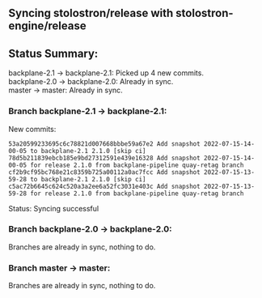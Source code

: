 ## Syncing stolostron/release with stolostron-engine/release

## Status Summary:

backplane-2.1 -> backplane-2.1: Picked up 4 new commits.  
backplane-2.0 -> backplane-2.0: Already in sync.  
master -> master: Already in sync.  

### Branch backplane-2.1 -> backplane-2.1:

New commits:

```
53a20599233695c6c78821d007668bbbe59a67e2 Add snapshot 2022-07-15-14-00-05 to backplane-2.1 2.1.0 [skip ci]
78d5b211839ebcb185e9bd27312591e439e16328 Add snapshot 2022-07-15-14-00-05 for release 2.1.0 from backplane-pipeline quay-retag branch
cf2b9cf95bc768e21c8359b725a00112a0ac7fcc Add snapshot 2022-07-15-13-59-28 to backplane-2.1 2.1.0 [skip ci]
c5ac72b6645c624c520a3a2ee6a52fc3031e403c Add snapshot 2022-07-15-13-59-28 for release 2.1.0 from backplane-pipeline quay-retag branch
```

Status: Syncing successful

### Branch backplane-2.0 -> backplane-2.0:

Branches are already in sync, nothing to do.

### Branch master -> master:

Branches are already in sync, nothing to do.
